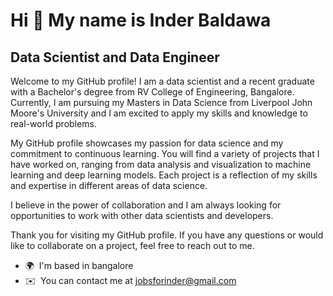 Hi 👋 My name is Inder Baldawa
==============================

Data Scientist and Data Engineer
--------------------------------

Welcome to my GitHub profile! I am a data scientist and a recent graduate with a Bachelor's degree from RV College of Engineering, Bangalore. Currently, I am pursuing my Masters in Data Science from Liverpool John Moore's University and I am excited to apply my skills and knowledge to real-world problems. 

My GitHub profile showcases my passion for data science and my commitment to continuous learning. You will find a variety of projects that I have worked on, ranging from data analysis and visualization to machine learning and deep learning models. Each project is a reflection of my skills and expertise in different areas of data science. 

I believe in the power of collaboration and I am always looking for opportunities to work with other data scientists and developers. 

Thank you for visiting my GitHub profile. If you have any questions or would like to collaborate on a project, feel free to reach out to me.

*   🌍  I'm based in bangalore
*   ✉️  You can contact me at [jobsforinder@gmail.com](mailto:jobsforinder@gmail.com)
         
